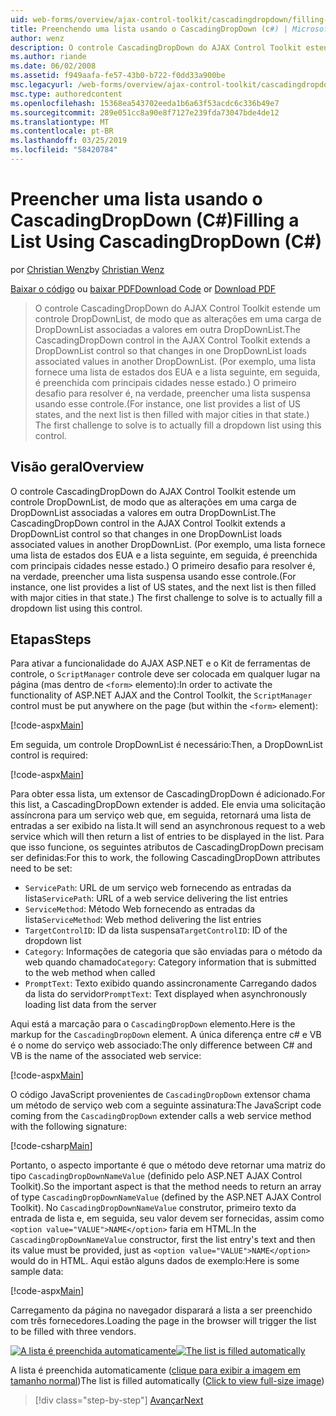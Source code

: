 ```yaml
---
uid: web-forms/overview/ajax-control-toolkit/cascadingdropdown/filling-a-list-using-cascadingdropdown-cs
title: Preenchendo uma lista usando o CascadingDropDown (c#) | Microsoft Docs
author: wenz
description: O controle CascadingDropDown do AJAX Control Toolkit estende um controle DropDownList, de modo que as alterações em uma carga de DropDownList associado valores em anoth...
ms.author: riande
ms.date: 06/02/2008
ms.assetid: f949aafa-fe57-43b0-b722-f0dd33a900be
msc.legacyurl: /web-forms/overview/ajax-control-toolkit/cascadingdropdown/filling-a-list-using-cascadingdropdown-cs
msc.type: authoredcontent
ms.openlocfilehash: 15368ea543702eeda1b6a63f53acdc6c336b49e7
ms.sourcegitcommit: 289e051cc8a90e8f7127e239fda73047bde4de12
ms.translationtype: MT
ms.contentlocale: pt-BR
ms.lasthandoff: 03/25/2019
ms.locfileid: "58420784"
---
```

<a name="filling-a-list-using-cascadingdropdown-c"></a><span data-ttu-id="0fcb8-103">Preencher uma lista usando o CascadingDropDown (C#)</span><span class="sxs-lookup"><span data-stu-id="0fcb8-103">Filling a List Using CascadingDropDown (C#)</span></span>
====================
<span data-ttu-id="0fcb8-104">por [Christian Wenz](https://github.com/wenz)</span><span class="sxs-lookup"><span data-stu-id="0fcb8-104">by [Christian Wenz](https://github.com/wenz)</span></span>

<span data-ttu-id="0fcb8-105">[Baixar o código](http://download.microsoft.com/download/9/0/7/907760b1-2c60-4f81-aeb6-ca416a573b0d/cascadingdropdown0.cs.zip) ou [baixar PDF](http://download.microsoft.com/download/2/d/c/2dc10e34-6983-41d4-9c08-f78f5387d32b/cascadingdropdown0CS.pdf)</span><span class="sxs-lookup"><span data-stu-id="0fcb8-105">[Download Code](http://download.microsoft.com/download/9/0/7/907760b1-2c60-4f81-aeb6-ca416a573b0d/cascadingdropdown0.cs.zip) or [Download PDF](http://download.microsoft.com/download/2/d/c/2dc10e34-6983-41d4-9c08-f78f5387d32b/cascadingdropdown0CS.pdf)</span></span>

> <span data-ttu-id="0fcb8-106">O controle CascadingDropDown do AJAX Control Toolkit estende um controle DropDownList, de modo que as alterações em uma carga de DropDownList associadas a valores em outra DropDownList.</span><span class="sxs-lookup"><span data-stu-id="0fcb8-106">The CascadingDropDown control in the AJAX Control Toolkit extends a DropDownList control so that changes in one DropDownList loads associated values in another DropDownList.</span></span> <span data-ttu-id="0fcb8-107">(Por exemplo, uma lista fornece uma lista de estados dos EUA e a lista seguinte, em seguida, é preenchida com principais cidades nesse estado.) O primeiro desafio para resolver é, na verdade, preencher uma lista suspensa usando esse controle.</span><span class="sxs-lookup"><span data-stu-id="0fcb8-107">(For instance, one list provides a list of US states, and the next list is then filled with major cities in that state.) The first challenge to solve is to actually fill a dropdown list using this control.</span></span>


## <a name="overview"></a><span data-ttu-id="0fcb8-108">Visão geral</span><span class="sxs-lookup"><span data-stu-id="0fcb8-108">Overview</span></span>

<span data-ttu-id="0fcb8-109">O controle CascadingDropDown do AJAX Control Toolkit estende um controle DropDownList, de modo que as alterações em uma carga de DropDownList associadas a valores em outra DropDownList.</span><span class="sxs-lookup"><span data-stu-id="0fcb8-109">The CascadingDropDown control in the AJAX Control Toolkit extends a DropDownList control so that changes in one DropDownList loads associated values in another DropDownList.</span></span> <span data-ttu-id="0fcb8-110">(Por exemplo, uma lista fornece uma lista de estados dos EUA e a lista seguinte, em seguida, é preenchida com principais cidades nesse estado.) O primeiro desafio para resolver é, na verdade, preencher uma lista suspensa usando esse controle.</span><span class="sxs-lookup"><span data-stu-id="0fcb8-110">(For instance, one list provides a list of US states, and the next list is then filled with major cities in that state.) The first challenge to solve is to actually fill a dropdown list using this control.</span></span>

## <a name="steps"></a><span data-ttu-id="0fcb8-111">Etapas</span><span class="sxs-lookup"><span data-stu-id="0fcb8-111">Steps</span></span>

<span data-ttu-id="0fcb8-112">Para ativar a funcionalidade do AJAX ASP.NET e o Kit de ferramentas de controle, o `ScriptManager` controle deve ser colocada em qualquer lugar na página (mas dentro de `<form>` elemento):</span><span class="sxs-lookup"><span data-stu-id="0fcb8-112">In order to activate the functionality of ASP.NET AJAX and the Control Toolkit, the `ScriptManager` control must be put anywhere on the page (but within the `<form>` element):</span></span>

[!code-aspx[Main](filling-a-list-using-cascadingdropdown-cs/samples/sample1.aspx)]

<span data-ttu-id="0fcb8-113">Em seguida, um controle DropDownList é necessário:</span><span class="sxs-lookup"><span data-stu-id="0fcb8-113">Then, a DropDownList control is required:</span></span>

[!code-aspx[Main](filling-a-list-using-cascadingdropdown-cs/samples/sample2.aspx)]

<span data-ttu-id="0fcb8-114">Para obter essa lista, um extensor de CascadingDropDown é adicionado.</span><span class="sxs-lookup"><span data-stu-id="0fcb8-114">For this list, a CascadingDropDown extender is added.</span></span> <span data-ttu-id="0fcb8-115">Ele envia uma solicitação assíncrona para um serviço web que, em seguida, retornará uma lista de entradas a ser exibido na lista.</span><span class="sxs-lookup"><span data-stu-id="0fcb8-115">It will send an asynchronous request to a web service which will then return a list of entries to be displayed in the list.</span></span> <span data-ttu-id="0fcb8-116">Para que isso funcione, os seguintes atributos de CascadingDropDown precisam ser definidas:</span><span class="sxs-lookup"><span data-stu-id="0fcb8-116">For this to work, the following CascadingDropDown attributes need to be set:</span></span>

- <span data-ttu-id="0fcb8-117">`ServicePath`: URL de um serviço web fornecendo as entradas da lista</span><span class="sxs-lookup"><span data-stu-id="0fcb8-117">`ServicePath`: URL of a web service delivering the list entries</span></span>
- <span data-ttu-id="0fcb8-118">`ServiceMethod`: Método Web fornecendo as entradas da lista</span><span class="sxs-lookup"><span data-stu-id="0fcb8-118">`ServiceMethod`: Web method delivering the list entries</span></span>
- <span data-ttu-id="0fcb8-119">`TargetControlID`: ID da lista suspensa</span><span class="sxs-lookup"><span data-stu-id="0fcb8-119">`TargetControlID`: ID of the dropdown list</span></span>
- <span data-ttu-id="0fcb8-120">`Category`: Informações de categoria que são enviadas para o método da web quando chamado</span><span class="sxs-lookup"><span data-stu-id="0fcb8-120">`Category`: Category information that is submitted to the web method when called</span></span>
- <span data-ttu-id="0fcb8-121">`PromptText`: Texto exibido quando assincronamente Carregando dados da lista do servidor</span><span class="sxs-lookup"><span data-stu-id="0fcb8-121">`PromptText`: Text displayed when asynchronously loading list data from the server</span></span>

<span data-ttu-id="0fcb8-122">Aqui está a marcação para o `CascadingDropDown` elemento.</span><span class="sxs-lookup"><span data-stu-id="0fcb8-122">Here is the markup for the `CascadingDropDown` element.</span></span> <span data-ttu-id="0fcb8-123">A única diferença entre c# e VB é o nome do serviço web associado:</span><span class="sxs-lookup"><span data-stu-id="0fcb8-123">The only difference between C# and VB is the name of the associated web service:</span></span>

[!code-aspx[Main](filling-a-list-using-cascadingdropdown-cs/samples/sample3.aspx)]

<span data-ttu-id="0fcb8-124">O código JavaScript provenientes de `CascadingDropDown` extensor chama um método de serviço web com a seguinte assinatura:</span><span class="sxs-lookup"><span data-stu-id="0fcb8-124">The JavaScript code coming from the `CascadingDropDown` extender calls a web service method with the following signature:</span></span>

[!code-csharp[Main](filling-a-list-using-cascadingdropdown-cs/samples/sample4.cs)]

<span data-ttu-id="0fcb8-125">Portanto, o aspecto importante é que o método deve retornar uma matriz do tipo `CascadingDropDownNameValue` (definido pelo ASP.NET AJAX Control Toolkit).</span><span class="sxs-lookup"><span data-stu-id="0fcb8-125">So the important aspect is that the method needs to return an array of type `CascadingDropDownNameValue` (defined by the ASP.NET AJAX Control Toolkit).</span></span> <span data-ttu-id="0fcb8-126">No `CascadingDropDownNameValue` construtor, primeiro texto da entrada de lista e, em seguida, seu valor devem ser fornecidas, assim como `<option value="VALUE">NAME</option>` faria em HTML.</span><span class="sxs-lookup"><span data-stu-id="0fcb8-126">In the `CascadingDropDownNameValue` constructor, first the list entry's text and then its value must be provided, just as `<option value="VALUE">NAME</option>` would do in HTML.</span></span> <span data-ttu-id="0fcb8-127">Aqui estão alguns dados de exemplo:</span><span class="sxs-lookup"><span data-stu-id="0fcb8-127">Here is some sample data:</span></span>

[!code-aspx[Main](filling-a-list-using-cascadingdropdown-cs/samples/sample5.aspx)]

<span data-ttu-id="0fcb8-128">Carregamento da página no navegador disparará a lista a ser preenchido com três fornecedores.</span><span class="sxs-lookup"><span data-stu-id="0fcb8-128">Loading the page in the browser will trigger the list to be filled with three vendors.</span></span>


<span data-ttu-id="0fcb8-129">[![A lista é preenchida automaticamente](filling-a-list-using-cascadingdropdown-cs/_static/image2.png)](filling-a-list-using-cascadingdropdown-cs/_static/image1.png)</span><span class="sxs-lookup"><span data-stu-id="0fcb8-129">[![The list is filled automatically](filling-a-list-using-cascadingdropdown-cs/_static/image2.png)](filling-a-list-using-cascadingdropdown-cs/_static/image1.png)</span></span>

<span data-ttu-id="0fcb8-130">A lista é preenchida automaticamente ([clique para exibir a imagem em tamanho normal](filling-a-list-using-cascadingdropdown-cs/_static/image3.png))</span><span class="sxs-lookup"><span data-stu-id="0fcb8-130">The list is filled automatically ([Click to view full-size image](filling-a-list-using-cascadingdropdown-cs/_static/image3.png))</span></span>

> [!div class="step-by-step"]
> [<span data-ttu-id="0fcb8-131">Avançar</span><span class="sxs-lookup"><span data-stu-id="0fcb8-131">Next</span></span>](using-cascadingdropdown-with-a-database-cs.md)
